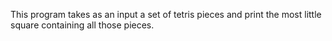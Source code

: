 This program takes as an input a set of tetris pieces and print the most little square containing all those pieces.
